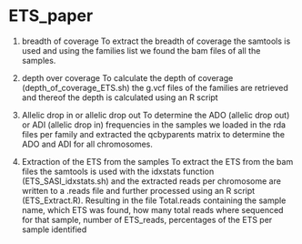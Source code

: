 # ETS_paper

1) breadth of coverage
To extract the breadth of coverage the samtools is used and using the families list we found the bam files of all the samples.

2) depth over coverage
To calculate the depth of coverage (depth_of_coverage_ETS.sh) the g.vcf files of the families are retrieved and thereof the depth is calculated using an R script

3) Allelic drop in or allelic drop out
To determine the ADO (allelic drop out) or ADI (allelic drop in) frequencies in the samples we loaded in the rda files per family and extracted the qcbyparents matrix to determine the ADO and ADI for all chromosomes.

4) Extraction of the ETS from the samples
To extract the ETS from the bam files the samtools is used with the idxstats function (ETS_SASI_idxstats.sh) and the extracted reads per chromosome are written to a .reads file and further processed using an R script (ETS_Extract.R). Resulting in the file Total.reads containing the sample name, which ETS was found, how many total reads where sequenced for that sample, number of ETS_reads, percentages of the ETS per sample identified
